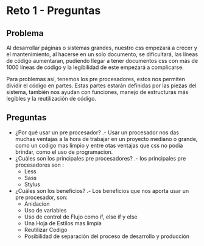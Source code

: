 # Reto 1 - Preguntas

## Problema

Al desarrollar páginas o sistemas grandes, nuestro css empezará a crecer y el mantenimiento, al hacerse en un solo documento, se dificultará, las líneas de código aumentaran, pudiendo llegar a tener documentos css con más de 1000 líneas de código y la legibilidad de este empezará a complicarse.

Para problemas así, tenemos los pre procesadores, estos nos permiten dividir el código en partes. Estas partes estarán definidas por las piezas del sistema, también nos ayudan con funciones, manejo de estructuras más legibles y la reutilización de código.

## Preguntas

- ¿Por qué usar un pre procesador? .- Usar un procesador nos das muchas ventajas a la hora de trabajar en un proyecto mediano o grande, como un codigo mas limpio y entre otas ventajas que css no podia brindar, como el uso de programacion.
- ¿Cuáles son los principales pre procesadores? .- los principales pre procesadores son :
    - Less
    - Sass
    - Stylus
- ¿Cuáles son los beneficios? .- Los beneficios que nos aporta usar un pre procesador, son:
    - Anidacion 
    - Uso de variables
    - Uso de control de Flujo como if, else if y else
    - Una Hoja de Estilos mas limpia
    - Reutilizar Codigo
    - Posibilidad de separación del proceso de desarrollo y producción
